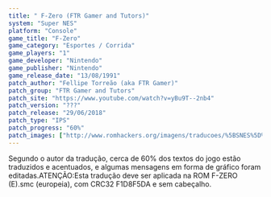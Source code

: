 ```yaml
---
title: " F-Zero (FTR Gamer and Tutors)"
system: "Super NES"
platform: "Console"
game_title: "F-Zero"
game_category: "Esportes / Corrida"
game_players: "1"
game_developer: "Nintendo"
game_publisher: "Nintendo"
game_release_date: "13/08/1991"
patch_author: "Fellipe Torreão (aka FTR Gamer)"
patch_group: "FTR Gamer and Tutors"
patch_site: "https://www.youtube.com/watch?v=yBu9T--2nb4"
patch_version: "???"
patch_release: "29/06/2018"
patch_type: "IPS"
patch_progress: "60%"
patch_images: ["http://www.romhackers.org/imagens/traducoes/%5BSNES%5D%20F-ZERO%20-%20FTR%20Gamer%20-%201.png","http://www.romhackers.org/imagens/traducoes/%5BSNES%5D%20F-ZERO%20-%20FTR%20Gamer%20-%202.png","http://www.romhackers.org/imagens/traducoes/%5BSNES%5D%20F-ZERO%20-%20FTR%20Gamer%20-%203.png"]
---
```

Segundo o autor da tradução, cerca de 60% dos textos do jogo estão traduzidos e acentuados, e algumas mensagens em forma de gráfico foram editadas.ATENÇÃO:Esta tradução deve ser aplicada na ROM F-ZERO (E).smc (europeia), com CRC32 F1D8F5DA e sem cabeçalho.